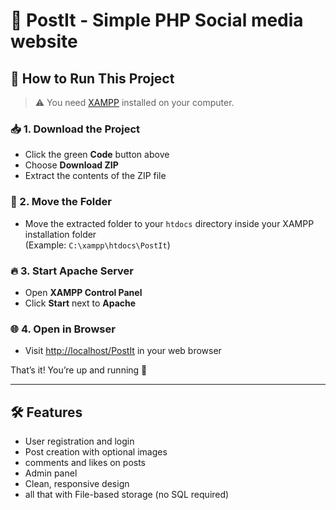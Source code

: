 # 📝 PostIt - Simple PHP Social media website

## 🚀 How to Run This Project

> ⚠️ You need [XAMPP](https://www.apachefriends.org/index.html) installed on your computer.

### 📥 1. Download the Project
- Click the green **Code** button above
- Choose **Download ZIP**
- Extract the contents of the ZIP file

### 📂 2. Move the Folder
- Move the extracted folder to your `htdocs` directory inside your XAMPP installation folder  
  (Example: `C:\xampp\htdocs\PostIt`)

### 🔥 3. Start Apache Server
- Open **XAMPP Control Panel**
- Click **Start** next to **Apache**

### 🌐 4. Open in Browser
- Visit [http://localhost/PostIt](http://localhost/PostIt) in your web browser

That’s it! You’re up and running 🎉

---

## 🛠️ Features

- User registration and login
- Post creation with optional images
- comments and likes on posts
- Admin panel 
- Clean, responsive design
- all that with File-based storage (no SQL required)


